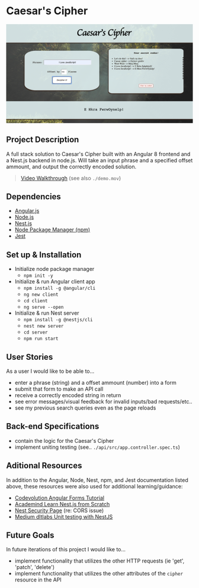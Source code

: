 # Caesar's Cipher

![](screenshot.png)

## Project Description
A full stack solution to Caesar's Cipher built with an Angular 8 frontend and a Nest.js backend in node.js.  Will take an input phrase and a specified offset ammount, and output the correctly encoded solution.
> [Video Walkthrough](https://youtu.be/dyulhdCT8Mo) (see also `./demo.mov`)

## Dependencies
* [Angular.js](https://angular.io/guide/setup-local)
* [Node.js](https://nodejs.org/es/docs/)
* [Nest.js](https://docs.nestjs.com/)
* [Node Package Manager (npm)](https://docs.npmjs.com/)
* [Jest](https://jestjs.io/docs/en/getting-started.html)

## Set up & Installation
* Initialize node package manager
  - `npm init -y`
* Initialize & run Angular client app
  - `npm install -g @angular/cli`
  - `ng new client`
  - `cd client`
  - `ng serve --open`
* Initialize & run Nest server
  - `npm install -g @nestjs/cli`
  - `nest new server`
  - `cd server`
  - `npm run start`

## User Stories
As a user I would like to be able to...
* enter a phrase (string) and a offset ammount (number) into a form
* submit that form to make an API call
* receive a correctly encoded string in return
* see error messages/visual feedback for invalid inputs/bad requests/etc..
* see my previous search queries even as the page reloads

## Back-end Specifications
* contain the logic for the Caesar's Cipher
* implement uniting testing (see.. `./api/src/app.controller.spec.ts`)

## Aditional Resources
In addition to the Angular, Node, Nest, npm, and Jest documentation listed above, these resources were also used for additional learning/guidance:
* [Codevolution Angular Forms Tutorial](https://www.youtube.com/watch?v=nGr3C3wbh9c&list=PLC3y8-rFHvwhwL-XH04cHOpJnkgRKykFi)
* [Academind Learn Nest.js from Scratch](https://www.youtube.com/watch?v=F_oOtaxb0L8)
* [Nest Security Page](https://docs.nestjs.com/techniques/security) (re: CORS issue)
* [Medium dltlabs Unit testing with NestJS](https://medium.com/@dltlabs/unit-testing-jest-with-nestjs-b5b043ac5598)

## Future Goals
In future iterations of this project I would like to...
* implement functionality that utilizes the other HTTP requests (ie 'get', 'patch', 'delete')
* implement functionality that utilizes the other attributes of the `cipher` resource in the API
